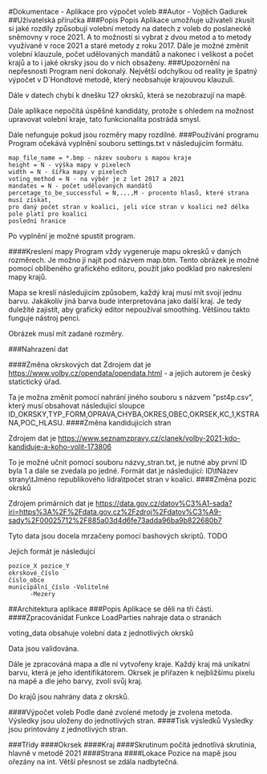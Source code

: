 ﻿#Dokumentace - Aplikace pro výpočet voleb
##Autor - Vojtěch Gadurek
##Uživatelská příručka
###Popis
Popis
Aplikace umožňuje uživateli zkusit si jaké rozdíly způsobují volební metody na datech z voleb do 
poslanecké sněmovny v roce 2021. A to možností si vybrat z dvou metod a to metody využívané
v roce 2021 a staré metody z roku 2017. Dále je možné změnit volební klauzule, počet
udělovaných mandátů a nakonec i velikost a počet krajů a to i jaké okrsky jsou do v nich obsaženy.
###Upozornění na nepřesnosti
Program není dokonalý. Největší odchylkou od reality je špatný výpočet v D´Hondtové metodě,
který neobsahuje krajouvou klauzuli.

Dále v datech chybí k dnešku 127 okrsků, která se 
nezobrazují na mapě.

Dále aplikace nepočítá úspěšné kandidáty, protože s ohledem na možnost upravovat volební
kraje, tato funkcionalita postrádá smysl.

Dále nefunguje pokud jsou rozměry mapy rozdílné.
###Používání programu
Program očekává vyplnění souboru settings.txt v následujicím formátu.
```
map_file_name = *.bmp - název souboru s mapou kraje
height = N - výška mapy v pixelech
width = N - šířka mapy v pixelech
voting_method = N - na výběr je z let 2017 a 2021
mandates = N - počet udělovaných mandátů
percetage_to_be_successful = N,...,M - procento hlasů, které strana musí získat, 
pro daný počet stran v koalici, jeli více stran v koalici než délka pole platí pro koalici
poslední hranice
 ```
Po vyplnění je možné spustit program.

####Kreslení mapy
Program vždy vygeneruje mapu okresků v daných rozměrech. Je možno ji najít pod názvem map.btm.
Tento obrázek je možné pomocí oblibeného grafického editoru, použít jako podklad pro nakreslení mapy krajů.

Mapa se kreslí následujicím způsobem, každý kraj musí mít svojí jednu barvu. Jakákoliv jiná barva bude
interpretována jako další kraj. Je tedy duležíté zajistit, aby grafický editor nepoužíval smoothing.
Většinou takto funguje nástroj penci.

Obrázek musí mít zadané rozměry.

###Nahrazení dat

####Změna okrskových dat
Zdrojem dat je https://www.volby.cz/opendata/opendata.html - a jejich autorem je český statictický úřad.

Ta je možna změnit pomocí nahrání jiného souboru s názvem "pst4p.csv", který musí
obsahovat následujicí sloupce ID_OKRSKY,TYP_FORM,OPRAVA,CHYBA,OKRES,OBEC,OKRSEK,KC_1,KSTRANA,POC_HLASU.
####Změna kandidujicích stran

Zdrojem dat je https://www.seznamzpravy.cz/clanek/volby-2021-kdo-kandiduje-a-koho-volit-173806

To je možné učnit pomocí souboru názvy_stran.txt, je nutné aby první ID byla 1 a dále
se zvedala po jedné.
Formát dat je následujicí: ID\tNázev strany\tJméno republikového lídra\tpočet stran v koalici.
####Změna pozic okrsků

Zdrojem primárních dat je https://data.gov.cz/datov%C3%A1-sada?iri=https%3A%2F%2Fdata.gov.cz%2Fzdroj%2Fdatov%C3%A9-sady%2F00025712%2F885a03d4d6fe73adda96ba9b822680b7

Tyto data jsou docela mrzačeny pomocí bashových skriptů. TODO

Jejich formát je následujcí
```
pozice_X pozice_Y
okrskové_číslo
číslo_obce
municipální_číslo -Volitelné
      -Mezery
```
##Architektura aplikace
###Popis
Aplikace se dělí na tři části.
####Zpracovánídat
Funkce LoadParties nahraje data o stranách

voting_data obsahuje volební data z jednotlivých okrsků

Data jsou validována.

Dále je zpracováná mapa a dle ní vytvořeny kraje. Každý kraj má unikatní barvu, která
je jeho identifikátorem. Okrsek je přiřazen k nejbližšímu pixelu na mapě a dle jeho barvy, zvolí
svůj kraj.

Do krajů jsou nahrány data z okrsků.

####Výpočet voleb
Podle dané zvolené metody je zvolena metoda. Výsledky jsou uloženy do jednotlivých stran.
####Tisk výsledků
Vysledky jsou printovány z jednotlivých stran.

###Třídy
####Okrsek
####Kraj
####Skrutinum
počítá jednotlivá skrutinia, hlavně v metodě 2021
####Strana
####Lokace
Pozice na mapě jsou ořezány na int. Větší přesnost se zdála nadbytečná.





      